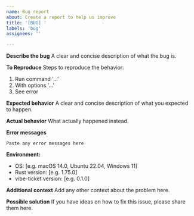 ```yaml
---
name: Bug report
about: Create a report to help us improve
title: '[BUG] '
labels: 'bug'
assignees: ''

---
```


**Describe the bug**
A clear and concise description of what the bug is.

**To Reproduce**
Steps to reproduce the behavior:
1. Run command '...'
2. With options '...'
3. See error

**Expected behavior**
A clear and concise description of what you expected to happen.

**Actual behavior**
What actually happened instead.

**Error messages**
```
Paste any error messages here
```

**Environment:**
 - OS: [e.g. macOS 14.0, Ubuntu 22.04, Windows 11]
 - Rust version: [e.g. 1.75.0]
 - vibe-ticket version: [e.g. 0.1.0]
 
**Additional context**
Add any other context about the problem here.

**Possible solution**
If you have ideas on how to fix this issue, please share them here.